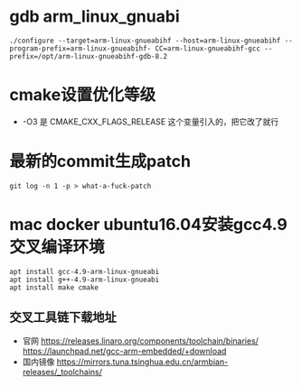 # gdb arm_linux_gnuabi

```shell
./configure --target=arm-linux-gnueabihf --host=arm-linux-gnueabihf --program-prefix=arm-linux-gnueabihf- CC=arm-linux-gnueabihf-gcc --prefix=/opt/arm-linux-gnueabihf-gdb-8.2
```

# cmake设置优化等级

- -O3 是 CMAKE_CXX_FLAGS_RELEASE 这个变量引入的，把它改了就行

# 最新的commit生成patch

```shell
git log -n 1 -p > what-a-fuck-patch
```

# mac docker ubuntu16.04安装gcc4.9交叉编译环境

```shell
apt install gcc-4.9-arm-linux-gnueabi
apt install g++-4.9-arm-linux-gnueabi 
apt install make cmake
```

## 交叉工具链下载地址

- 官网 https://releases.linaro.org/components/toolchain/binaries/
  https://launchpad.net/gcc-arm-embedded/+download
- 国内镜像 https://mirrors.tuna.tsinghua.edu.cn/armbian-releases/_toolchains/
